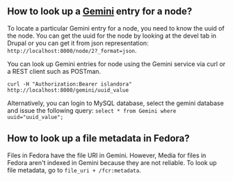 ## How to look up a [Gemini](https://github.com/Islandora-CLAW/Crayfish/tree/master/Gemini) entry for a node?
To locate a particular Gemini entry for a node, you need to know the uuid of the node. You can get the uuid for the node by looking at the devel tab in Drupal or you can get it from json representation: `http://localhost:8000/node/2?_format=json`.  

You can look up Gemini entries for node  using the Gemini service via curl or a REST client such as POSTman. 

```
curl -H "Authorization:Bearer islandora" http://localhost:8000/gemini/uuid_value
```

Alternatively, you can login to MySQL database, select the gemini database and issue the following query:
`
select * from Gemini where uuid="uuid_value";
`

## How to look up a file metadata in Fedora?
Files in Fedora have the file URI in Gemini. However, Media for files in Fedora aren't indexed in Gemini because they are not reliable. To look up file metadata, go to `file_uri + /fcr:metadata`.
